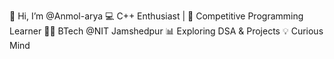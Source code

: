 👋 Hi, I’m @Anmol-arya
💻 C++ Enthusiast |
 🚀 Competitive Programming Learner
 👨‍🎓 BTech @NIT Jamshedpur
 📊 Exploring DSA & Projects
 💡 Curious Mind


<!---
Anmol-arya/Anmol-arya is a ✨ special ✨ repository because its `README.md` (this file) appears on your GitHub profile.
You can click the Preview link to take a look at your changes.
--->
